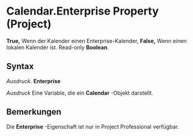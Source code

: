
# Calendar.Enterprise Property (Project)

 **True,** Wenn der Kalender einen Enterprise-Kalender, **False,** Wenn einen lokalen Kalender ist. Read-only **Boolean**.


## Syntax

 _Ausdruck_. **Enterprise**

 _Ausdruck_ Eine Variable, die ein **Calendar** -Objekt darstellt.


## Bemerkungen

Die  **Enterprise** -Eigenschaft ist nur in Project Professional verfügbar.

